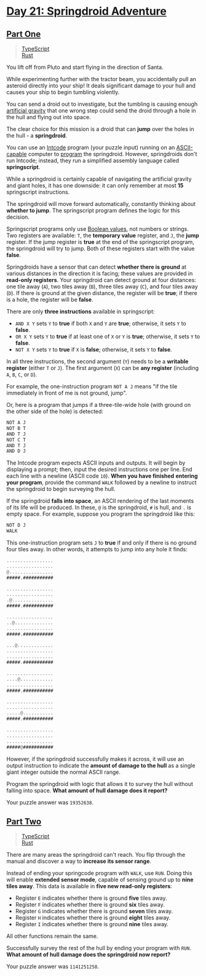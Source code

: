 # [Day 21: Springdroid Adventure](https://adventofcode.com/2019/day/21)

## [Part One](https://adventofcode.com/2019/day/21#part1)

> [TypeScript](/solutions/typescript/2019/21/src/p1.ts)\
> [Rust](/solutions/rust/2019/21/src/lib.rs)

You lift off from Pluto and start flying in the direction of Santa.

While experimenting further with the tractor beam, you accidentally pull an
asteroid directly into your ship! It deals significant damage to your hull and
causes your ship to begin tumbling violently.

You can send a droid out to investigate, but the tumbling is causing enough
[artificial gravity](https://en.wikipedia.org/wiki/Artificial_gravity) that one
wrong step could send the droid through a hole in the hull and flying out into
space.

The clear choice for this mission is a droid that can **jump** over the holes in
the hull - a **springdroid**.

You can use an [Intcode](../09) program (your puzzle input) running on an
[ASCII-capable](../17) computer to
[program](https://en.wikipedia.org/wiki/Programmable_read-only_memory) the
springdroid. However, springdroids don't run Intcode; instead, they run a
simplified assembly language called **springscript**.

While a springdroid is certainly capable of navigating the artificial gravity
and giant holes, it has one downside: it can only remember at most **15**
springscript instructions.

The springdroid will move forward automatically, constantly thinking about
**whether to jump**. The springscript program defines the logic for this
decision.

Springscript programs only use
[Boolean values](https://en.wikipedia.org/wiki/Boolean_data_type), not numbers
or strings. Two registers are available: `T`, the **temporary value** register,
and `J`, the **jump** register. If the jump register is **true** at the end of
the springscript program, the springdroid will try to jump. Both of these
registers start with the value **false**.

Springdroids have a sensor that can detect **whether there is ground** at
various distances in the direction it is facing; these values are provided in
**read-only registers**. Your springdroid can detect ground at four distances:
one tile away (`A`), two tiles away (`B`), three tiles away (`C`), and four
tiles away (`D`). If there is ground at the given distance, the register will be
**true**; if there is a hole, the register will be **false**.

There are only **three instructions** available in springscript:

- `AND X Y` sets `Y` to **true** if both `X` and `Y` are **true**; otherwise, it
  sets `Y` to **false**.
- `OR X Y` sets `Y` to **true** if at least one of `X` or `Y` is **true**;
  otherwise, it sets `Y` to **false**.
- `NOT X Y` sets `Y` to **true** if `X` is **false**; otherwise, it sets `Y` to
  **false**.

In all three instructions, the second argument (`Y`) needs to be a **writable
register** (either `T` or `J`). The first argument (`X`) can be **any register**
(including `A`, `B`, `C`, or `D`).

For example, the one-instruction program `NOT A J` means "if the tile
immediately in front of me is not ground, jump".

Or, here is a program that jumps if a three-tile-wide hole (with ground on the
other side of the hole) is detected:

```rs
NOT A J
NOT B T
AND T J
NOT C T
AND T J
AND D J
```

The Intcode program expects ASCII inputs and outputs. It will begin by
displaying a prompt; then, input the desired instructions one per line. End each
line with a newline (ASCII code `10`). **When you have finished** **entering
your program**, provide the command `WALK` followed by a newline to instruct the
springdroid to begin surveying the hull.

If the springdroid **falls into space**, an ASCII rendering of the last moments
of its life will be produced. In these, `@` is the springdroid, `#` is hull, and
`.` is empty space. For example, suppose you program the springdroid like this:

```rs
NOT D J
WALK
```

This one-instruction program sets `J` to **true** if and only if there is no
ground four tiles away. In other words, it attempts to jump into any hole it
finds:

```rs
.................
.................
@................
#####.###########

.................
.................
.@...............
#####.###########

.................
..@..............
.................
#####.###########

...@.............
.................
.................
#####.###########

.................
....@............
.................
#####.###########

.................
.................
.....@...........
#####.###########

.................
.................
.................
#####@###########
```

However, if the springdroid successfully makes it across, it will use an output
instruction to indicate the **amount of damage to the hull** as a single giant
integer outside the normal ASCII range.

Program the springdroid with logic that allows it to survey the hull without
falling into space. **What amount of hull damage does it report?**

Your puzzle answer was `19352638`.

## [Part Two](https://adventofcode.com/2019/day/21#part2)

> [TypeScript](/solutions/typescript/2019/21/src/p2.ts)\
> [Rust](/solutions/rust/2019/21/src/lib.rs)

There are many areas the springdroid can't reach. You flip through the manual
and discover a way to **increase its sensor range**.

Instead of ending your springcode program with `WALK`, use `RUN`. Doing this
will enable **extended sensor mode**, capable of sensing ground up to **nine**
**tiles away**. This data is available in **five new read-only registers**:

- Register `E` indicates whether there is ground **five** tiles away.
- Register `F` indicates whether there is ground **six** tiles away.
- Register `G` indicates whether there is ground **seven** tiles away.
- Register `H` indicates whether there is ground **eight** tiles away.
- Register `I` indicates whether there is ground **nine** tiles away.

All other functions remain the same.

Successfully survey the rest of the hull by ending your program with `RUN`.
**What amount of hull damage does the springdroid now report?**

Your puzzle answer was `1141251258`.
